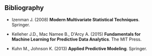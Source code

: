 ## Bibliography


- Izenman J. (2008) __Modern Multivariate Statistical Techniques__. Springer.

- Kelleher J.D., Mac Namee B., D'Arcy A. (2015) __Fundamentals for Machine Learning for Predictive Data Analytics__. The MIT Press.

- Kuhn M., Johnson K. (2013) __Applied Predictive Modeling__. Springer.

